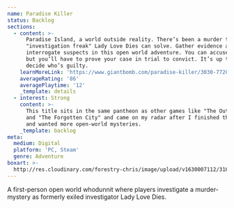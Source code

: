 ```yaml
---
name: Paradise Killer
status: Backlog
sections:
  - content: >-
      Paradise Island, a world outside reality. There’s been a murder that only
      "investigation freak" Lady Love Dies can solve. Gather evidence and
      interrogate suspects in this open world adventure. You can accuse anyone,
      but you’ll have to prove your case in trial to convict. It’s up to you to
      decide who’s guilty.
    learnMoreLink: 'https://www.giantbomb.com/paradise-killer/3030-77201/'
    averageRating: '86'
    averagePlaytime: '12'
    _template: details
  - interest: Strong
    content: >-
      This title sits in the same pantheon as other games like "The Outer Wilds"
      and "The Forgotten City" and came on my radar after I finished those two
      and wanted more open-world mysteries.
    _template: backlog
meta:
  medium: Digital
  platform: 'PC, Steam'
  genre: Adventure
boxart: >-
  http://res.cloudinary.com/forestry-chris/image/upload/v1630007112/3167742-paradisekiller_cfecyk.jpg
---
```

A first-person open world whodunnit where players investigate a murder-mystery as formerly exiled investigator Lady Love Dies.
